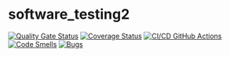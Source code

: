 # software_testing2
[![Quality Gate Status](https://sonarcloud.io/api/project_badges/measure?project=DRWILLS5432_software-testing2-&metric=alert_status)](https://sonarcloud.io/summary/new_code?id=DRWILLS5432_software-testing2-)
[![Coverage Status](https://coveralls.io/repos/github/DRWILLS5432/software_testing2/badge.svg?branch=main)](https://coveralls.io/github/DRWILLS5432/software_testing2?branch=main)
[![CI/CD GitHub Actions](https://github.com/DRWILLS5432/software_testing2/actions/workflows/test-action.yml/badge.svg)](https://github.com/DRWILLS5432/software_testing2/actions/workflows/test-action.yml)
[![Code Smells](https://sonarcloud.io/api/project_badges/measure?project=DRWILLS5432_software-testing2-&metric=code_smells)](https://sonarcloud.io/summary/new_code?id=DRWILLS5432_software-testing2-)
[![Bugs](https://sonarcloud.io/api/project_badges/measure?project=DRWILLS5432_software-testing2-&metric=bugs)](https://sonarcloud.io/summary/new_code?id=DRWILLS5432_software-testing2-)
